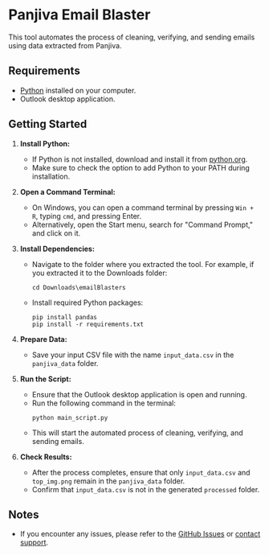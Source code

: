 # Panjiva Email Blaster

This tool automates the process of cleaning, verifying, and sending emails using data extracted from Panjiva.

## Requirements

- [Python](https://www.python.org/downloads/) installed on your computer.
- Outlook desktop application.

## Getting Started

1. **Install Python:**
   - If Python is not installed, download and install it from [python.org](https://www.python.org/downloads/).
   - Make sure to check the option to add Python to your PATH during installation.

2. **Open a Command Terminal:**
   - On Windows, you can open a command terminal by pressing `Win + R`, typing `cmd`, and pressing Enter.
   - Alternatively, open the Start menu, search for "Command Prompt," and click on it.

3. **Install Dependencies:**
   - Navigate to the folder where you extracted the tool. For example, if you extracted it to the Downloads folder:
     ```
     cd Downloads\emailBlasters
     ```
   - Install required Python packages:
     ```
     pip install pandas
     pip install -r requirements.txt
     ```

4. **Prepare Data:**
   - Save your input CSV file with the name `input_data.csv` in the `panjiva_data` folder.

5. **Run the Script:**
   - Ensure that the Outlook desktop application is open and running.
   - Run the following command in the terminal:
     ```
     python main_script.py
     ```
   - This will start the automated process of cleaning, verifying, and sending emails.

6. **Check Results:**
   - After the process completes, ensure that only `input_data.csv` and `top_img.png` remain in the `panjiva_data` folder.
   - Confirm that `input_data.csv` is not in the generated `processed` folder.

## Notes

- If you encounter any issues, please refer to the [GitHub Issues](https://github.com/sebas-masia/emailBlasters/issues) or [contact support](mailto:sebastianmasia@gmail.com).
